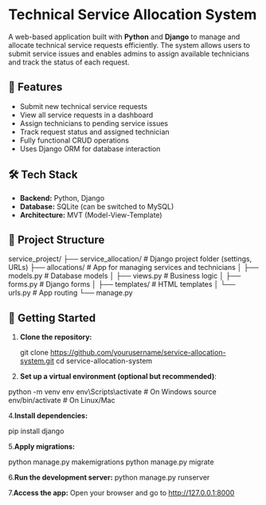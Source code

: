 # Technical Service Allocation System

A web-based application built with **Python** and **Django** to manage and allocate technical service requests efficiently. The system allows users to submit service issues and enables admins to assign available technicians and track the status of each request.

## 🔧 Features

- Submit new technical service requests
- View all service requests in a dashboard
- Assign technicians to pending service issues
- Track request status and assigned technician
- Fully functional CRUD operations
- Uses Django ORM for database interaction

## 🛠️ Tech Stack

- **Backend:** Python, Django
- **Database:** SQLite (can be switched to MySQL)
- **Architecture:** MVT (Model-View-Template)

## 📁 Project Structure
service_project/
├── service_allocation/ # Django project folder (settings, URLs)
├── allocations/ # App for managing services and technicians
│ ├── models.py # Database models
│ ├── views.py # Business logic
│ ├── forms.py # Django forms
│ ├── templates/ # HTML templates
│ └── urls.py # App routing
└── manage.py



## 🚀 Getting Started

1. **Clone the repository:**

   git clone https://github.com/yourusername/service-allocation-system.git
   cd service-allocation-system

   
3. **Set up a virtual environment (optional but recommended)**:

python -m venv env
env\Scripts\activate    # On Windows
source env/bin/activate # On Linux/Mac


4.**Install dependencies:**

pip install django


5.**Apply migrations:**

python manage.py makemigrations
python manage.py migrate


6.**Run the development server:**
python manage.py runserver


7.**Access the app:**
Open your browser and go to http://127.0.0.1:8000

